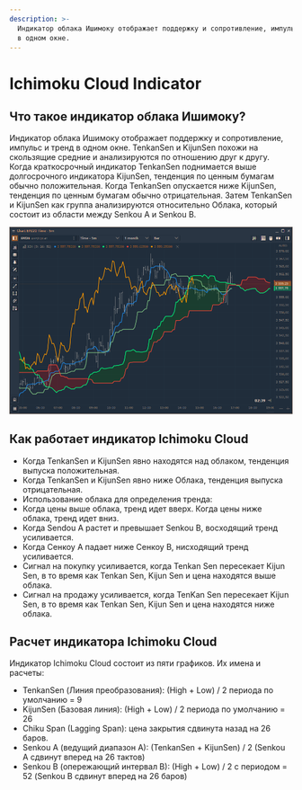 ```yaml
---
description: >-
  Индикатор облака Ишимоку отображает поддержку и сопротивление, импульс и тренд
  в одном окне.
---
```


# Ichimoku Cloud Indicator

## Что такое индикатор облака Ишимоку?

Индикатор облака Ишимоку отображает поддержку и сопротивление, импульс и тренд в одном окне. TenkanSen и KijunSen похожи на скользящие средние и анализируются по отношению друг к другу. Когда краткосрочный индикатор TenkanSen поднимается выше долгосрочного индикатора KijunSen, тенденция по ценным бумагам обычно положительная. Когда TenkanSen опускается ниже KijunSen, тенденция по ценным бумагам обычно отрицательная. Затем TenkanSen и KijunSen как группа анализируются относительно Облака, который состоит из области между Senkou A и Senkou B.

![&#x418;&#x43D;&#x434;&#x438;&#x43A;&#x430;&#x442;&#x43E;&#x440; Ichimoku Cloud &#x43D;&#x430; &#x43F;&#x43B;&#x430;&#x442;&#x444;&#x43E;&#x440;&#x43C;&#x435; Quantower](../../../../.gitbook/assets/image%20%2872%29.png)

## Как работает индикатор Ichimoku Cloud

* Когда TenkanSen и KijunSen явно находятся над облаком, тенденция выпуска положительная.
* Когда TenkanSen и KijunSen явно ниже Облака, тенденция выпуска отрицательная.
* Использование облака для определения тренда:
* Когда цены выше облака, тренд идет вверх. Когда цены ниже облака, тренд идет вниз. 
* Когда Sendou A растет и превышает Senkou B, восходящий тренд усиливается. 
* Когда Сенкоу А падает ниже Сенкоу В, нисходящий тренд усиливается.
* Сигнал на покупку усиливается, когда Tenkan Sen пересекает Kijun Sen, в то время как Tenkan Sen, Kijun Sen и цена находятся выше облака.
* Сигнал на продажу усиливается, когда TenKan Sen пересекает Kijun Sen, в то время как Tenkan Sen, Kijun Sen и цена находятся ниже облака.

## Расчет индикатора Ichimoku Cloud

Индикатор Ichimoku Cloud состоит из пяти графиков. Их имена и расчеты:

* TenkanSen \(Линия преобразования\): \(High + Low\) / 2 периода по умолчанию = 9
* KijunSen \(Базовая линия\): \(High + Low\) / 2 периода по умолчанию = 26
* Chiku Span \(Lagging Span\): цена закрытия сдвинута назад на 26 баров.
* Senkou A \(ведущий диапазон A\): \(TenkanSen + KijunSen\) / 2 \(Senkou A сдвинут вперед на 26 тактов\)
* Senkou B \(опережающий интервал B\): \(High + Low\) / 2 с периодом = 52 \(Senkou B сдвинут вперед на 26 баров\)

